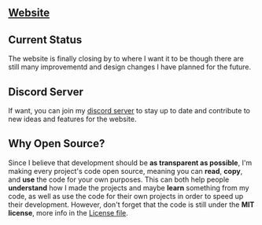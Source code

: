 ## [Website](https://skillcrafthd.github.io)
## Current Status
The website is finally closing by to where I want it to be though there are still many improvementd and design changes I have planned for the future.
## Discord Server
If want, you can join my [discord server](https://discord.gg/MQgTSM4qtm) to stay up to date and contribute to new ideas and features for the website.
## Why Open Source?
Since I believe that development should be **as transparent as possible**, I'm making every project's code open source, meaning you can **read**, **copy**, and **use** the code for your own purposes. This can both help people **understand** how I made the projects and maybe **learn** something from my code, as well as use the code for their own projects in order to speed up their development. However, don't forget that the code is still under the **MIT license**, more info in the [License file](LICENSE).
